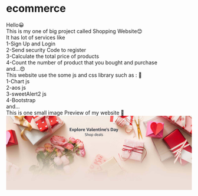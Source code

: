 # ecommerce
Hello😀 <br>
This is my one of big project called Shopping Website😊<br>
It has lot of services like<br>
1-Sign Up and Login<br>
2-Send security Code to register<br>
3-Calculate the total price of products<br>
4-Count the number of product that you bought and purchase <br>
and...😍<br>
This website use the some js and css library such as : 🥰<br>
1-Chart js<br>
2-aos js<br>
3-sweetAlert2 js<br>
4-Bootstrap<br>
and...<br>
This is one small image Preview of my website 🤩
<img src="https://github.com/arminprogramme/ecommerce/blob/main/images/71N3Vmy5V4L._SX3000_.jpg"><br>
